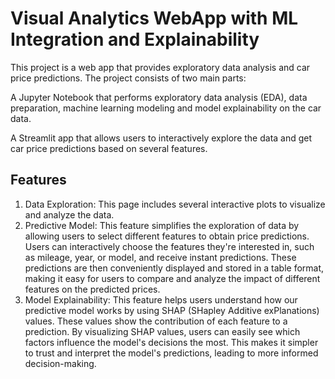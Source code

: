# Visual Analytics WebApp with ML Integration and Explainability
This project is a web app that provides exploratory data analysis and car price predictions. The project consists of two main parts:

A Jupyter Notebook that performs exploratory data analysis (EDA), data preparation, machine learning modeling and model explainability on the car data.

A Streamlit app that allows users to interactively explore the data and get car price predictions based on several features.
  
## Features
1. Data Exploration: This page includes several interactive plots to visualize and analyze the data.
2. Predictive Model: This feature simplifies the exploration of data by allowing users to select different features to obtain price predictions. Users can interactively choose the features they're interested in, such as mileage, year, or model, and receive instant predictions. These predictions are then conveniently displayed and stored in a table format, making it easy for users to compare and analyze the impact of different features on the predicted prices.
3. Model Explainability: This feature helps users understand how our predictive model works by using SHAP (SHapley Additive exPlanations) values. These values show the contribution of each feature to a prediction. By visualizing SHAP values, users can easily see which factors influence the model's decisions the most. This makes it simpler to trust and interpret the model's predictions, leading to more informed decision-making.
